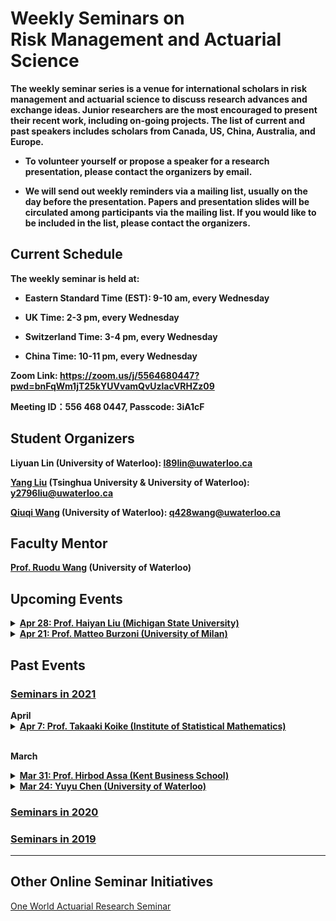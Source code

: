 # Weekly Seminars on <br/> Risk Management and Actuarial Science

<b>The weekly seminar series is a venue for international scholars in risk management and actuarial science to discuss research advances and exchange ideas. Junior researchers are the most encouraged to present their recent work, including on-going projects. The list of current and past speakers includes scholars from Canada, US, China, Australia, and Europe. </b>

* <b>To volunteer yourself or propose a speaker for a research presentation, please contact the organizers by email. </b>

* <b>We will send out weekly reminders via a mailing list, usually on the day before the presentation. Papers and presentation slides will be circulated among participants via the mailing list. If you would like to be included in the list, please contact the organizers.</b>

## Current Schedule
<b> The weekly seminar is held at: </b>

* <b> Eastern Standard Time (EST): 9-10 am, every Wednesday </b>

* <b> UK Time: 2-3 pm, every Wednesday </b>

* <b> Switzerland Time: 3-4 pm, every Wednesday </b>

* <b> China Time: 10-11 pm, every Wednesday </b>

<b> Zoom Link: <a href="https://zoom.us/j/5564680447?pwd=bnFqWm1jT25kYUVvamQvUzlacVRHZz09">https://zoom.us/j/5564680447?pwd=bnFqWm1jT25kYUVvamQvUzlacVRHZz09</a> </b>

<b> Meeting ID：556 468 0447, Passcode: 3iA1cF </b>

## Student Organizers

<b>Liyuan Lin (University of Waterloo):
<a href="mailto:l89lin@uwaterloo.ca">l89lin@uwaterloo.ca</a></b>

<b>[Yang Liu](https://yang-liu16.github.io/) (Tsinghua University & University of Waterloo):
<a href="mailto:y2796liu@uwaterloo.ca">y2796liu@uwaterloo.ca</a></b>
 
<b>[Qiuqi Wang](https://qwangan.github.io/) (University of Waterloo):
<a href="mailto:q428wang@uwaterloo.ca">q428wang@uwaterloo.ca</a></b>


## Faculty Mentor
<b>[Prof. Ruodu Wang](http://sas.uwaterloo.ca/~wang/) (University of Waterloo) </b>


## Upcoming Events
<body> 
<details>
      <summary><u><b>Apr 28: Prof. Haiyan Liu (Michigan State University)</b></u></summary>
        <ol>
          <blockquote>
            <p><b> Title: TBD </b></p>
            <p><b> Speaker: <a href="https://sites.unimi.it/burzonim/">Haiyan Liu</a> (Professor, Michigan State University) </b></p>
            <p><b> Time: 9:00am-10:00am EST, April 28 (Wed) </b></p>
            <p><b> Location: Online via Zoom </b></p>
            <p><b> Abstract: TBD  </b></p>
          </blockquote>
        </ol>
</details>
</body>

<details>
      <summary><u><b>Apr 21: Prof. Matteo Burzoni (University of Milan)</b></u></summary>
        <ol>
          <blockquote>
            <p><b> Title: Viability and Arbitrage under Knightian Uncertainty </b></p>
            <p><b> Speaker: <a href="https://sites.unimi.it/burzonim/">Matteo Burzoni</a> (Professor, University of Milan) </b></p>
            <p><b> Time: 9:00am-10:00am EST, April 21 (Wed) </b></p>
            <p><b> Location: Online via Zoom </b></p>
            <p><b> Abstract: TBD  </b></p>
          </blockquote>
        </ol>
</details>
</body>

## Past Events

### [<u>Seminars in 2021</u>](./2021.html)
<body>
<b>April</b>

<details>
      <summary><u><b>Apr 7: Prof. Takaaki Koike (Institute of Statistical Mathematics)</b></u></summary>
        <ol>
          <blockquote>
            <p><b> Title: Tail concordance measures: A fair assessment of tail dependence </b></p>
            <p><b> Speaker: <a href="https://researchmap.jp/takaakikoike?lang=en">Takaaki Koike</a> (Project Assistant Professor, Institute of Statistical Mathematics) </b></p>
            <p><b> Time: 9:00am-10:00am EST, April 7 (Wed) </b></p>
            <p><b> Location: Online via Zoom </b></p>
            <p><b> Abstract: In this talk, we propose a new class of measures of bivariate tail dependence called tail concordance measure (TCM), which is defined as the limit of a measure of concordance of the underlying copula restricted to the tail region of interest.  The proposed measures capture the extremal relationship between random variables not only along the diagonal but also along all angles weighted by a tail generating measure.  Axioms of tail dependence measures are introduced, and the TCMs are shown to characterize linear tail dependence measures.  The infimum and supremum of the TCMs over all generating measures are presented to investigate the issue of under- and overestimation of the degree of extreme co-movements. The infimum is shown to be attained by the classical tail dependence coefficient, and thus the classical notion always underestimates tail dependence.  A formula for the supremum TCM is derived and shown to overestimate the degree of extreme co-movements.  Estimators of the proposed measures are studied, and their performance is demonstrated in numerical experiments.  For a fair assessment of tail dependence and stability of the estimation under small sample sizes, TCMs weighted over all angles are suggested, with tail Spearman's rho and tail Gini's gamma being novel special cases of TCMs.  </b></p>
          </blockquote>
        </ol>
</details>
<br>  

<b>March</b>
<details>
      <summary><u><b>Mar 31: Prof. Hirbod Assa (Kent Business School)</b></u></summary>
        <ol>
          <blockquote>
            <p><b> Title: COVID 19, how it would change the insurance, the way we know it </b></p>
            <p><b> Speaker: <a href="http://www.hirbod-assa.com/index.html">Hirbod Assa</a> (Professor, Kent Business School) </b></p>
            <p><b> Time: 9:00am-10:00am EST, Mar 31 (Wed) </b></p>
            <p><b> Location: Online via Zoom </b></p>
            <p><b> Abstract: In this talk, I will discuss some practical and theoretical issues related to insurance as a risk management practice at the time of macro-economic systematic events like COVID-19. First, I will briefly discuss the modeling, decision-making, economic and political issues. The investigation of these issues would suggest revisiting the insurance as a general approach to risk management of systematic events. Particularly, we will revisit the so-called “insurance principle” and the ex-ante insurance policies in the presence of the common shocks, by introducing the ex-post policies. From a mathematical standpoint, I will be spending some time reviewing central limit theorems as well as the asymptotic equivalence of value at risk. We see how new concepts like contingent premiums, and VaR conditional on an event, naturally arise from our discussions and will be used for risk management of the systematic risk.  </b></p>
          </blockquote>
        </ol>
</details>

<details>
      <summary><u><b>Mar 24: Yuyu Chen (University of Waterloo)</b></u></summary>
        <ol>
          <blockquote>
            <p><b> Title: Aggregation of Two Ordered Risks with Dependence Uncertainty </b></p>
            <p><b> Speaker: <a href = "https://yuyuchen-uw.github.io/"> Yuyu Chen</a> (PhD Candidate, University of Waterloo) </b></p>
            <p><b> Time: 9:00am-10:00am EST, Mar 24 (Wed) </b></p>
            <p><b> Location: Online via Zoom </b></p>
            <p><b> Abstract: In this talk, we study the aggregation of two risks when the marginal distributions are known, and one risk is assumed to be smaller than the other. The concave ordering of the aggregate position is discussed. In particular, the largest aggregate risk in concave order is attained when the two risks are directionally lower (DL) coupled. These results are used to calculate the best-case and worst-case values of risk measures. Moreover, we derive an analytical solution for Value-at-Risk. Our numerical results suggest that the new bounds on risk measures with the extra order constraint can greatly improve those where only the marginal distributions are known. </b></p>
          </blockquote>
        </ol>
</details>
</body>

### [<u>Seminars in 2020</u>](./2020.html)

### [<u>Seminars in 2019</u>](./2019.html)



* * *
## Other Online Seminar Initiatives
[One World Actuarial Research Seminar](http://www.maths.usyd.edu.au/u/munir/owars/)

